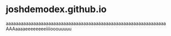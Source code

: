 # joshdemodex.github.io

aaaaaaaaaaaaaaaaaaaaaaaaaaaaaaaaaaaaaaaaaaaaaaaaaaaaaaaaaaaaaaaaAAAaaaaeeeeeeeeiiiiooouuuuu
